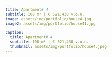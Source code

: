 ```yaml
---
title: Apartment# 4
subtitle: 108 m² | € 521,438 v.o.n.
image: assets/img/portfolio/house4.jpg
image2: assets/img/portfolio/house41.jpg

caption:
  title: Apartment# 4
  subtitle: 108 m² | € 521,438 v.o.n.
  thumbnail: assets/img/portfolio/house4.jpeg
---
```

